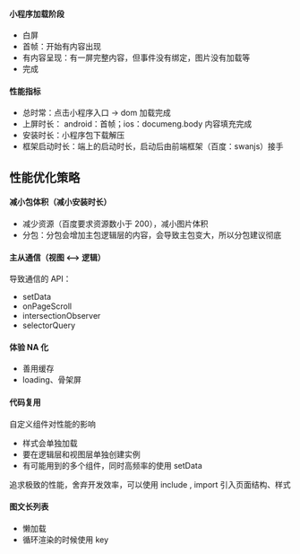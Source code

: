 #### 小程序加载阶段

- 白屏
- 首帧：开始有内容出现
- 有内容呈现：有一屏完整内容，但事件没有绑定，图片没有加载等
- 完成

#### 性能指标

- 总时常：点击小程序入口 -> dom 加载完成
- 上屏时长： android：首帧；ios：documeng.body 内容填充完成
- 安装时长：小程序包下载解压
- 框架启动时长：端上的启动时长，启动后由前端框架（百度：swanjs）接手

## 性能优化策略

#### 减小包体积（减小安装时长）

- 减少资源（百度要求资源数小于 200），减小图片体积
- 分包：分包会增加主包逻辑层的内容，会导致主包变大，所以分包建议彻底

#### 主从通信（视图 <--> 逻辑）

导致通信的 API：

- setData
- onPageScroll
- intersectionObserver
- selectorQuery

#### 体验 NA 化

- 善用缓存
- loading、骨架屏

#### 代码复用

自定义组件对性能的影响

- 样式会单独加载
- 要在逻辑层和视图层单独创建实例
- 有可能用到的多个组件，同时高频率的使用 setData

追求极致的性能，舍弃开发效率，可以使用 include , import 引入页面结构、样式

#### 图文长列表

- 懒加载
- 循环渲染的时候使用 key





